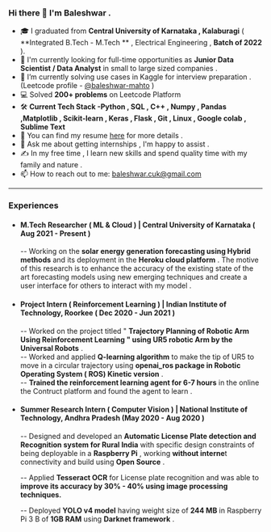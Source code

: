 ### Hi there 👋 I'm Baleshwar .


- 🎓 I graduated from **Central University of Karnataka , Kalaburagi** ( **Integrated B.Tech - M.Tech ** , Electrical Engineering , **Batch of 2022** ).
- 🔭 I'm currently looking for full-time opportunities as **Junior Data Scientist / Data Analyst** in small to large sized companies .
- 🌱 I’m currently solving use cases in Kaggle for interview preparation . (Leetcode profile - [@baleshwar-mahto](https://leetcode.com/baleshwar-mahto/ ) )
- 💻 Solved **200+ problems** on Leetcode Platform
- 🛠 **Current Tech Stack -Python , SQL , C++ , Numpy , Pandas ,Matplotlib , Scikit-learn , Keras , Flask ,  Git , Linux , Google colab , Sublime Text**
- 📄 You can find my resume [here](https://drive.google.com/file/d/1EF4WVgQE2PnseDHb0t77XyKf6zeWeb67/view?usp=share_link ) for more details .
- 💬 Ask me about getting internships , I'm happy to assist .
- ✍️ In my free time , I learn new skills and spend quality time with my family and nature .
- 📫 How to reach out to me: baleshwar.cuk@gmail.com


---
### Experiences
- #### M.Tech Researcher ( ML & Cloud ) | Central University of Karnataka ( Aug 2021 - Present ) <br>
    -- Working on the **solar energy generation forecasting using Hybrid methods** and its deployment in the **Heroku cloud platform** . The motive of this research is to enhance the accuracy of the existing state of the art forecasting models using new emerging techniques and create a user interface for others to interact with my model .
    
- #### Project Intern ( Reinforcement Learning ) | Indian Institute of Technology, Roorkee ( Dec 2020 - Jun 2021 ) <br>
    -- Worked on the project titled " **Trajectory Planning of Robotic Arm Using Reinforcement Learning " using UR5 robotic Arm by the Universal Robots** .<br>
    -- Worked and applied **Q-learning algorithm** to make the tip of UR5 to move in a circular trajectory using **openai_ros package in Robotic Operating System ( ROS) Kinetic version** .<br>
    -- **Trained the reinforcement learning agent for 6-7 hours** in the online the Contruct platform and found the agent to learn .<br>

- #### Summer Research Intern ( Computer Vision ) | National Institute of Technology, Andhra Pradesh (May 2020 - Aug 2020 ) <br>
    -- Designed and developed an **Automatic License Plate detection and Recognition system for Rural India** with specific design constraints of being deployable in a **Raspberry Pi** , working **without interne**t connectivity and build using **Open Source** . <br>

    -- Applied **Tesseract OCR** for License plate recognition and was able to **improve its accuracy by 30% - 40% using image processing techniques.** <br>

    -- Deployed **YOLO v4 model** having weight size of **244 MB** in Raspberry Pi 3 B of **1GB RAM** using **Darknet framework** . <br>




